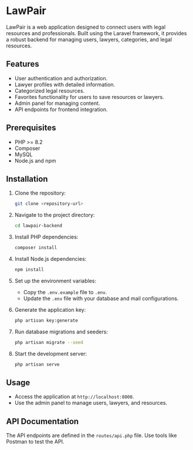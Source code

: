 # LawPair

LawPair is a web application designed to connect users with legal resources and professionals. Built using the Laravel framework, it provides a robust backend for managing users, lawyers, categories, and legal resources.

## Features

- User authentication and authorization.
- Lawyer profiles with detailed information.
- Categorized legal resources.
- Favorites functionality for users to save resources or lawyers.
- Admin panel for managing content.
- API endpoints for frontend integration.

## Prerequisites

- PHP >= 8.2
- Composer
- MySQL
- Node.js and npm

## Installation

1. Clone the repository:
   ```bash
   git clone <repository-url>
   ```

2. Navigate to the project directory:
   ```bash
   cd lawpair-backend
   ```

3. Install PHP dependencies:
   ```bash
   composer install
   ```

4. Install Node.js dependencies:
   ```bash
   npm install
   ```

5. Set up the environment variables:
   - Copy the `.env.example` file to `.env`.
   - Update the `.env` file with your database and mail configurations.

6. Generate the application key:
   ```bash
   php artisan key:generate
   ```

7. Run database migrations and seeders:
   ```bash
   php artisan migrate --seed
   ```

8. Start the development server:
   ```bash
   php artisan serve
   ```

## Usage

- Access the application at `http://localhost:8000`.
- Use the admin panel to manage users, lawyers, and resources.

## API Documentation

The API endpoints are defined in the `routes/api.php` file. Use tools like Postman to test the API.

<!-- ## Testing

Run the test suite using PHPUnit:
```bash
php artisan test
``` -->


